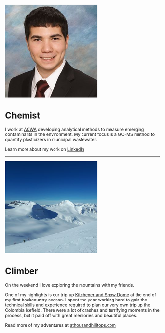 ![Matthew Saowapon](assets/media/head_shot.jpg#f-right)
# Chemist
I work at [ACWA](https://www.ucalgary.ca/acwa/) developing analytical methods to measure emerging contaminants in the environment. My current focus is a GC-MS method to quantify plasticizers in municipal wastewater.

Learn more about my work on [LinkedIn](https://www.linkedin.com/in/mtsaowapon/)
<br class="clear">

---
![Wapta Icefield](assets/media/wapta.jpg#f-left)
# Climber
On the weekend I love exploring the mountains with my friends.

One of my highlights is our trip up [Kitchener and Snow Dome](https://athousandhilltops.com/mt-kitchener-and-snow-dome/) at the end of my first backcountry season. I spent the year working hard to gain the technical skills and experience required to plan our very own trip up the Colombia Icefield. There were a lot of crashes and terrifying moments in the process, but it paid off with great memories and beautiful places.

Read more of my adventures at [athousandhilltops.com](https://athousandhilltops.com/)
